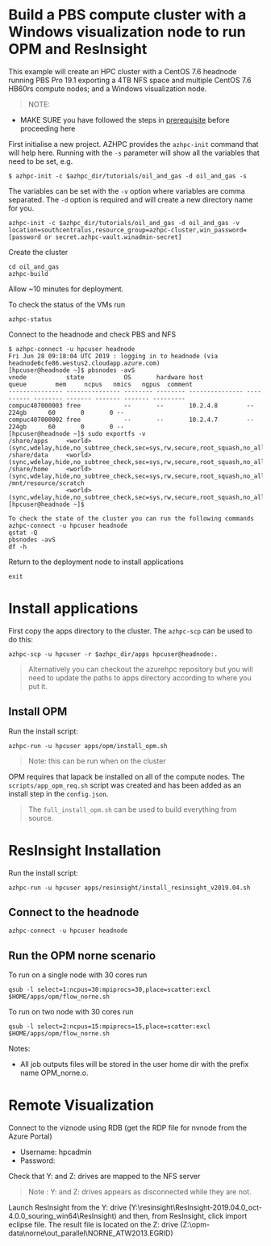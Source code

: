 # Build a PBS compute cluster with a Windows visualization node to run OPM and ResInsight

This example will create an HPC cluster with a CentOS 7.6 headnode running PBS Pro 19.1 exporting a 4TB NFS space and multiple CentOS 7.6 HB60rs compute nodes; and a Windows visualization node.

>NOTE: 
- MAKE SURE you have followed the steps in [prerequisite](../prerequisites.md) before proceeding here

First initialise a new project.  AZHPC provides the `azhpc-init` command that will help here.  Running with the `-s` parameter will show all the variables that need to be set, e.g.

```
$ azhpc-init -c $azhpc_dir/tutorials/oil_and_gas -d oil_and_gas -s
```

The variables can be set with the `-v` option where variables are comma separated.  The `-d` option is required and will create a new directory name for you.

```
azhpc-init -c $azhpc_dir/tutorials/oil_and_gas -d oil_and_gas -v location=southcentralus,resource_group=azhpc-cluster,win_password=[password or secret.azhpc-vault.winadmin-secret]
```

Create the cluster 

```
cd oil_and_gas
azhpc-build
```

Allow ~10 minutes for deployment.

To check the status of the VMs run
```
azhpc-status
```
Connect to the headnode and check PBS and NFS

```
$ azhpc-connect -u hpcuser headnode
Fri Jun 28 09:18:04 UTC 2019 : logging in to headnode (via headnode6cfe86.westus2.cloudapp.azure.com)
[hpcuser@headnode ~]$ pbsnodes -avS
vnode           state           OS       hardware host            queue        mem     ncpus   nmics   ngpus  comment
--------------- --------------- -------- -------- --------------- ---------- -------- ------- ------- ------- ---------
compuc407000003 free            --       --       10.2.4.8        --            224gb      60       0       0 --
compuc407000002 free            --       --       10.2.4.7        --            224gb      60       0       0 --
[hpcuser@headnode ~]$ sudo exportfs -v
/share/apps     <world>(sync,wdelay,hide,no_subtree_check,sec=sys,rw,secure,root_squash,no_all_squash)
/share/data     <world>(sync,wdelay,hide,no_subtree_check,sec=sys,rw,secure,root_squash,no_all_squash)
/share/home     <world>(sync,wdelay,hide,no_subtree_check,sec=sys,rw,secure,root_squash,no_all_squash)
/mnt/resource/scratch
                <world>(sync,wdelay,hide,no_subtree_check,sec=sys,rw,secure,root_squash,no_all_squash)
[hpcuser@headnode ~]$

To check the state of the cluster you can run the following commands
azhpc-connect -u hpcuser headnode
qstat -Q
pbsnodes -avS
df -h
```


Return to the deployment node to install applications
```
exit
```

# Install applications

First copy the apps directory to the cluster.  The `azhpc-scp` can be used to do this:

```
azhpc-scp -u hpcuser -r $azhpc_dir/apps hpcuser@headnode:.
```

> Alternatively you can checkout the azurehpc repository but you will need to update the paths to apps directory according to where you put it.

## Install OPM

Run the install script:

```
azhpc-run -u hpcuser apps/opm/install_opm.sh
```

> Note: this can be run when on the cluster

OPM requires that lapack be installed on all of the compute nodes. The `scripts/app_opm_req.sh` script was created and has been added as an install step in the `config.json`.  

> The `full_install_opm.sh` can be used to build everything from source.

# ResInsight Installation

Run the install script:

```
azhpc-run -u hpcuser apps/resinsight/install_resinsight_v2019.04.sh
```


## Connect to the headnode

```
azhpc-connect -u hpcuser headnode
```

## Run the OPM norne scenario
To run on a single node with 30 cores run
```
qsub -l select=1:ncpus=30:mpiprocs=30,place=scatter:excl $HOME/apps/opm/flow_norne.sh
```

To run on two node with 30 cores run
```
qsub -l select=2:ncpus=15:mpiprocs=15,place=scatter:excl $HOME/apps/opm/flow_norne.sh
```

Notes:
- All job outputs files will be stored in the user home dir with the prefix name OPM_norne.o<job id>.


# Remote Visualization

Connect to the viznode using RDB (get the RDP file for nvnode from the Azure Portal)
- Username: hpcadmin
- Password: <winadmin-secret>

Check that Y: and Z: drives are mapped to the NFS server

> Note : Y: and Z: drives appears as disconnected while they are not.

Launch ResInsight from the Y: drive (Y:\resinsight\ResInsight-2019.04.0_oct-4.0.0_souring_win64\ResInsight) and then, from ResInsight, click import eclipse file. The result file is located on the Z: drive (Z:\opm-data\norne\out_parallel\NORNE_ATW2013.EGRID)
